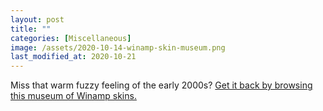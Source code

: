 ```yaml
---
layout: post
title: ""
categories: [Miscellaneous]
image: /assets/2020-10-14-winamp-skin-museum.png
last_modified_at: 2020-10-21
---
```

Miss that warm fuzzy feeling of the early 2000s? [Get it back by browsing this
museum of Winamp skins.](https://skins.webamp.org/)